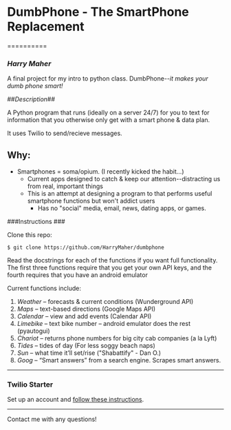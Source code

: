 # DumbPhone - The SmartPhone Replacement
==========
### *Harry Maher* ###

A final project for my intro to python class. 
DumbPhone--*it makes your dumb phone smart!*


##*Description*##

A Python program that runs (ideally on a server 24/7) for you to text for information
that you otherwise only get with a smart phone & data plan.

It uses Twilio to send/recieve messages.

## Why: ##
- Smartphones = soma/opium. (I recently kicked the habit...)
  - Current apps designed to catch & keep our attention--distracting us from real, important things
  - This is an attempt at designing a program to that performs useful smartphone functions but won't addict users
    - Has no "social" media, email, news, dating apps, or games.

###Instructions ###

Clone this repo:
```
$ git clone https://github.com/HarryMaher/dumbphone
```

Read the docstrings for each of the functions if you want full functionality.
The first three functions require that you get your own API keys,
and the fourth requires that you have an android emulator

Current functions include:
1. *Weather* –  forecasts & current conditions (Wunderground API)
2. *Maps* – text-based directions (Google Maps API)
3. *Calendar* – view and add events (Calendar API)
4. *Limebike* – text bike number – android emulator does the rest (pyautogui)
5. *Chariot* – returns phone numbers for big city cab companies (a la Lyft)
6. *Tides* – tides of day (For less soggy beach naps)
7. *Sun* – what time it’ll set/rise ("Shabattify" - Dan O.)
8. *Goog* – “Smart answers” from a search engine. Scrapes smart answers.

--------- 
### Twilio Starter ###

Set up an account and [follow these instructions](https://www.youtube.com/watch?v=cZeCz_QOoXw). 

---------

Contact me with any questions!